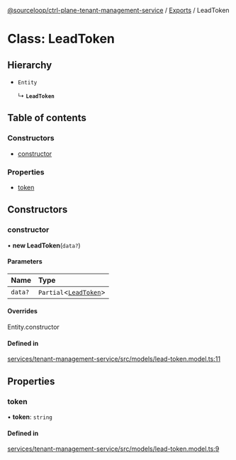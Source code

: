 [@sourceloop/ctrl-plane-tenant-management-service](../README.md) / [Exports](../modules.md) / LeadToken

# Class: LeadToken

## Hierarchy

- `Entity`

  ↳ **`LeadToken`**

## Table of contents

### Constructors

- [constructor](LeadToken.md#constructor)

### Properties

- [token](LeadToken.md#token)

## Constructors

### constructor

• **new LeadToken**(`data?`)

#### Parameters

| Name | Type |
| :------ | :------ |
| `data?` | `Partial`<[`LeadToken`](LeadToken.md)\> |

#### Overrides

Entity.constructor

#### Defined in

[services/tenant-management-service/src/models/lead-token.model.ts:11](https://github.com/sourcefuse/arc-saas/blob/5e03dcb/services/tenant-management-service/src/models/lead-token.model.ts#L11)

## Properties

### token

• **token**: `string`

#### Defined in

[services/tenant-management-service/src/models/lead-token.model.ts:9](https://github.com/sourcefuse/arc-saas/blob/5e03dcb/services/tenant-management-service/src/models/lead-token.model.ts#L9)
